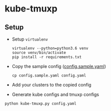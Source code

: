 # kube-tmuxp

## Setup

* Setup `virtualenv`

  ```
  virtualenv --python=python3.6 venv
  source venv/bin/activate
  pip install -r requirements.txt
  ```

* Copy the sample config ([config.sample.yaml](./config.sample.yaml))

  ```
  cp config.sample.yaml config.yaml
  ```

* Add your clusters to the copied config
* Generate kube configs and tmuxp configs

```
python kube-tmuxp.py config.yaml
```
